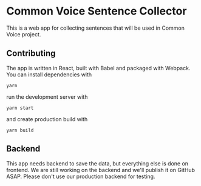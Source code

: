 # Common Voice Sentence Collector

This is a web app for collecting sentences that will be used in Common Voice project.

## Contributing

The app is written in React, built with Babel and packaged with Webpack. You can install dependencies with

```
yarn
```

run the development server with

```
yarn start
```

and create production build with

```
yarn build
```

## Backend

This app needs backend to save the data, but everything else is done on frontend. We are still working on the backend
and we'll publish it on GitHub ASAP. Please don't use our production backend for testing.